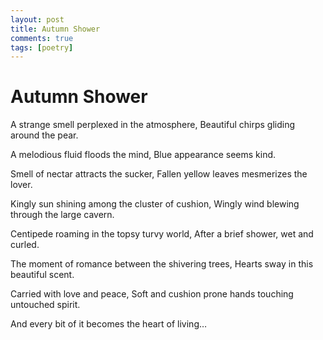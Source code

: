 ```yaml
---
layout: post
title: Autumn Shower
comments: true
tags: [poetry]
---
```


# Autumn Shower

A strange smell perplexed in the atmosphere,
Beautiful chirps gliding around the pear.

A melodious fluid floods the mind,
Blue appearance seems kind.

Smell of nectar attracts the sucker,
Fallen yellow leaves mesmerizes the lover.

Kingly sun shining among the cluster of cushion,
Wingly wind blewing through the large cavern.

Centipede roaming in the topsy turvy world,
After a brief shower, wet and curled.

The moment of romance between the shivering trees,
Hearts sway in this beautiful scent.

Carried with love and peace,
Soft and cushion prone hands touching untouched spirit.

And every bit of it becomes the heart of living…
